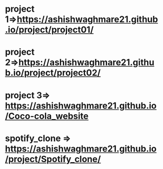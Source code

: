 # project 1=>https://ashishwaghmare21.github.io/project/project01/
# project 2=>https://ashishwaghmare21.github.io/project/project02/
# project 3=>  https://ashishwaghmare21.github.io/Coco-cola_website
# spotify_clone => https://ashishwaghmare21.github.io/project/Spotify_clone/
